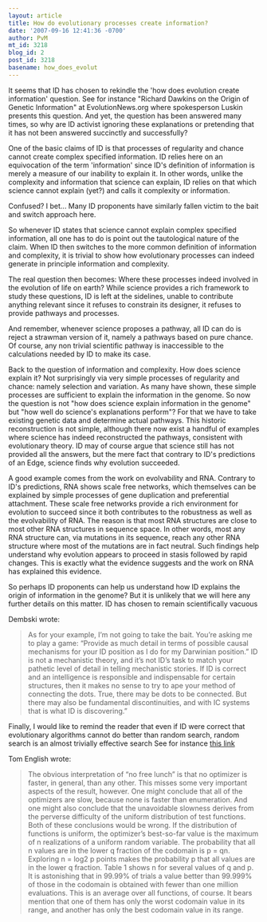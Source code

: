 ```yaml
---
layout: article
title: How do evolutionary processes create information?
date: '2007-09-16 12:41:36 -0700'
author: PvM
mt_id: 3218
blog_id: 2
post_id: 3218
basename: how_does_evolut
---
```

It seems that ID has chosen to rekindle the 'how does evolution create information' question. See for instance "Richard Dawkins on the Origin of Genetic Information" at EvolutionNews.org where spokesperson Luskin presents this question. And yet, the question has been answered many times, so why are ID activist ignoring these explanations or pretending that it has not been answered succinctly and successfully?

One of the basic claims of ID is that processes of regularity and chance cannot create complex specified information. ID relies here on an equivocation of the term 'information' since ID's definition of information is merely a measure of our inability to explain it. In other words, unlike the complexity and information that science can explain, ID relies on that which science cannot explain (yet?) and calls it complexity or information.

Confused? I bet... Many ID proponents have similarly fallen victim to the bait and switch approach here.

So whenever ID states that science cannot explain complex specified information, all one has to do is point out the tautological nature of the claim. When ID then switches to the more common definition of information and complexity, it is trivial to show how evolutionary processes can indeed generate in principle information and complexity.

The real question then becomes: Where these processes indeed involved in the evolution of life on earth? While science provides a rich framework to study these questions, ID is left at the sidelines, unable to contribute anything relevant since it refuses to constrain its designer, it refuses to provide pathways and processes.

And remember, whenever science proposes a pathway, all ID can do is reject a strawman version of it, namely a pathways based on pure chance. Of course, any non trivial scientific pathway is inaccessible to the calculations needed by ID to make its case.

Back to the question of information and complexity. How does science explain it? Not surprisingly via very simple processes of regularity and chance: namely selection and variation. As many have shown, these simple processes are sufficient to explain the information in the genome. So now the question is not "how does science explain information in the genome" but "how well do science's explanations perform"? For that we have to take existing genetic data and determine actual pathways. This historic reconstruction is not simple, although there now exist a handful of examples where science has indeed reconstructed the pathways, consistent with evolutionary theory.
ID may of course argue that science still has not provided all the answers, but the mere fact that contrary to ID's predictions of an Edge, science finds why evolution succeeded.

A good example comes from the work on evolvability and RNA. Contrary to ID's predictions, RNA shows scale free networks, which themselves can be explained by simple processes of gene duplication and preferential attachment. These scale free networks provide a rich environment for evolution to succeed since it both contributes to the robustness as well as the evolvability of RNA.
The reason is that most RNA structures are close to most other RNA structures in sequence space. In other words, most any RNA structure can, via mutations in its sequence, reach any other RNA structure where most of the mutations are in fact neutral. Such findings help understand why evolution appears to proceed in stasis followed by rapid changes. This is exactly what the evidence suggests and the work on RNA has explained this evidence. 

So perhaps ID proponents can help us understand how ID explains the origin of information in the genome? But it is unlikely that we will here any further details on this matter. ID has chosen to remain scientifically vacuous 

Dembski wrote:

> As for your example, I’m not going to take the bait. You’re asking me to play a game: “Provide as much detail in terms of possible causal mechanisms for your ID position as I do for my Darwinian position.” ID is not a mechanistic theory, and it’s not ID’s task to match your pathetic level of detail in telling mechanistic stories. If ID is correct and an intelligence is responsible and indispensable for certain structures, then it makes no sense to try to ape your method of connecting the dots. True, there may be dots to be connected. But there may also be fundamental discontinuities, and with IC systems that is what ID is discovering.”

Finally, I would like to remind the reader that even if ID were correct that evolutionary algorithms cannot do better than random search, random search is an almost trivially effective search
See for instance [this link](/archives/2006/06/intelligent-des-28.html)

Tom English wrote:

> The obvious interpretation of “no free lunch” is that no optimizer is faster, in general, than any other. This misses some very important aspects of the result, however. One might conclude that all of the optimizers are slow, because none is faster than enumeration. And one might also conclude that the unavoidable slowness derives from the perverse difficulty of the uniform distribution of test functions. Both of these conclusions would be wrong.
> If the distribution of functions is uniform, the optimizer’s best-so-far value is the maximum of n realizations of a uniform random variable. The probability that all n values are in the lower q fraction of the codomain is p = qn. Exploring n = log2 p points makes the probability p that all values are in the lower q fraction. Table 1 shows n for several values of q and p.
> It is astonishing that in 99.99% of trials a value better than 99.999% of those in the codomain is obtained with fewer than one million evaluations. This is an average over all functions, of course. It bears mention that one of them has only the worst codomain value in its range, and another has only the best codomain value in its range.
